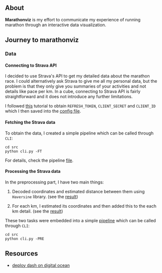 ## About
**Marathonviz** is my effort to communicate my experience of running marathon
through an interactive data visualization.

## Journey to marathonviz
### Data
#### Connecting to Strava API
I decided to use Strava's API to get my detailed data about the marathon race.
I could alternatively ask Strava to give me all my personal data, but the
problem is that they only give you summaries of your activities and not details
like pace per km. In a cube, connecting to Strava API is fairly straightforward
and it does not introduce any further limitations.

I followed [this](https://towardsdatascience.com/using-the-strava-api-and-pandas-to-explore-your-activity-data-d94901d9bfde) tutorial to obtain `REFRESH_TOKEN`, `CLIENT_SECRET` and `CLIENT_ID` which I then saved into the [config file](src/utils/config.py).

#### Fetching the Strava data
To obtain the data, I created a simple pipeline which can be called through `CLI`:

```
cd src
python cli.py -FT
```

For details, check the pipeline [file](src/utils_strava_api.py).

#### Processing the Strava data
In the preprocessing part, I have two main things:

1. Decoded coordinates and estimated distance between them using `Haversine`
   library. (see the [result](src/data/processed/coordinates.csv))

2. For each km, I estimated its coordinates and then added this to the each km
   detail. (see the [result](src/data/processed/ithkm.csv))

These two tasks were embedded into a simple [pipeline](src/util/preprocessing.py) which can be called through `CLI`:

```
cd src
python cli.py -PRE
```

## Resources
- [deploy dash on digital ocean](https://www.digitalocean.com/community/tutorials/how-to-serve-flask-applications-with-gunicorn-and-nginx-on-ubuntu-18-04)

